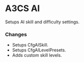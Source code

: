 # A3CS AI
Setups AI skill and difficulty settings.

### Changes
- Setups CfgAISkill.
- Setups CfgAILevelPresets.
- Adds custom skill levels.
